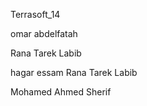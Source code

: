 Terrasoft_14

omar abdelfatah


Rana Tarek Labib


hagar essam
Rana Tarek Labib

Mohamed Ahmed Sherif


